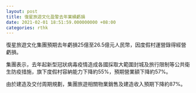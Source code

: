 ```yaml
---
layout: post
title: 復星旅遊文化盈警去年業績虧損
date: 2021-02-01 18:51:59.000000000 +08:00
categories: rthk
---
```


復星旅遊文化集團預期去年虧損25億至26.5億元人民幣，因度假村運營錄得經營虧損。

集團表示，去年起新型冠狀病毒疫情造成各國採取大範圍封城及旅行限制等公共衛生防疫措施，旗下度假村容納能力下降約55%，預期營業額下降約57%。

由於建造及交付周期規劃，集團旅遊相關物業銷售及建造收入預期下降約87%。
